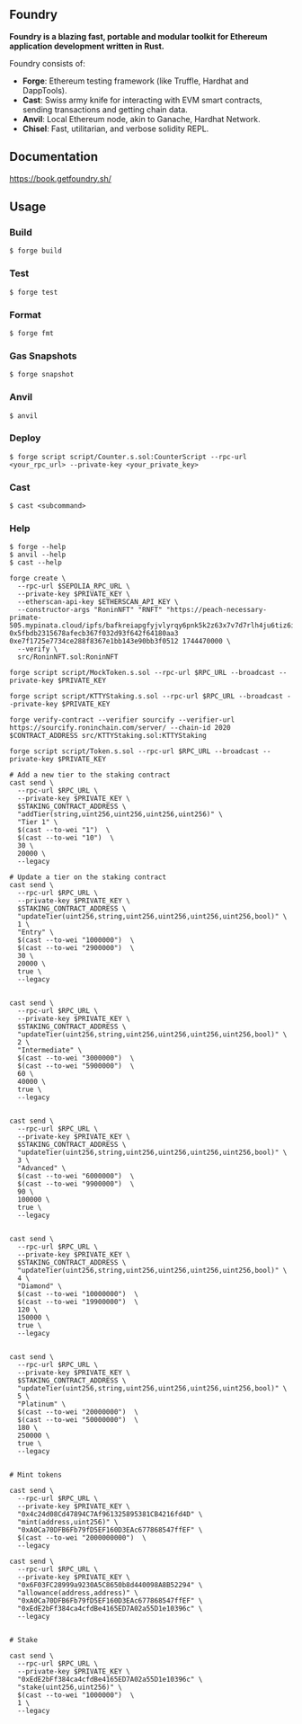 ## Foundry

**Foundry is a blazing fast, portable and modular toolkit for Ethereum application development written in Rust.**

Foundry consists of:

-   **Forge**: Ethereum testing framework (like Truffle, Hardhat and DappTools).
-   **Cast**: Swiss army knife for interacting with EVM smart contracts, sending transactions and getting chain data.
-   **Anvil**: Local Ethereum node, akin to Ganache, Hardhat Network.
-   **Chisel**: Fast, utilitarian, and verbose solidity REPL.

## Documentation

https://book.getfoundry.sh/

## Usage

### Build

```shell
$ forge build
```

### Test

```shell
$ forge test
```

### Format

```shell
$ forge fmt
```

### Gas Snapshots

```shell
$ forge snapshot
```

### Anvil

```shell
$ anvil
```

### Deploy

```shell
$ forge script script/Counter.s.sol:CounterScript --rpc-url <your_rpc_url> --private-key <your_private_key>
```

### Cast

```shell
$ cast <subcommand>
```

### Help

```shell
$ forge --help
$ anvil --help
$ cast --help
```


```shell
forge create \
  --rpc-url $SEPOLIA_RPC_URL \
  --private-key $PRIVATE_KEY \
  --etherscan-api-key $ETHERSCAN_API_KEY \
  --constructor-args "RoninNFT" "RNFT" "https://peach-necessary-primate-505.mypinata.cloud/ipfs/bafkreiapgfyjvlyrqy6pnk5k2z63x7v7d7rlh4ju6tiz6iqsntawxm4hwu" 0x5fbdb2315678afecb367f032d93f642f64180aa3 0xe7f1725e7734ce288f8367e1bb143e90bb3f0512 1744470000 \
  --verify \
  src/RoninNFT.sol:RoninNFT
```

```shell
forge script script/MockToken.s.sol --rpc-url $RPC_URL --broadcast --private-key $PRIVATE_KEY

forge script script/KTTYStaking.s.sol --rpc-url $RPC_URL --broadcast --private-key $PRIVATE_KEY

forge verify-contract --verifier sourcify --verifier-url https://sourcify.roninchain.com/server/ --chain-id 2020 $CONTRACT_ADDRESS src/KTTYStaking.sol:KTTYStaking

forge script script/Token.s.sol --rpc-url $RPC_URL --broadcast --private-key $PRIVATE_KEY

# Add a new tier to the staking contract
cast send \
  --rpc-url $RPC_URL \
  --private-key $PRIVATE_KEY \
  $STAKING_CONTRACT_ADDRESS \
  "addTier(string,uint256,uint256,uint256,uint256)" \
  "Tier 1" \
  $(cast --to-wei "1")  \
  $(cast --to-wei "10")  \
  30 \
  20000 \
  --legacy

# Update a tier on the staking contract
cast send \
  --rpc-url $RPC_URL \
  --private-key $PRIVATE_KEY \
  $STAKING_CONTRACT_ADDRESS \
  "updateTier(uint256,string,uint256,uint256,uint256,uint256,bool)" \
  1 \
  "Entry" \
  $(cast --to-wei "1000000")  \
  $(cast --to-wei "2900000")  \
  30 \
  20000 \
  true \
  --legacy

  
cast send \
  --rpc-url $RPC_URL \
  --private-key $PRIVATE_KEY \
  $STAKING_CONTRACT_ADDRESS \
  "updateTier(uint256,string,uint256,uint256,uint256,uint256,bool)" \
  2 \
  "Intermediate" \
  $(cast --to-wei "3000000")  \
  $(cast --to-wei "5900000")  \
  60 \
  40000 \
  true \
  --legacy

  
cast send \
  --rpc-url $RPC_URL \
  --private-key $PRIVATE_KEY \
  $STAKING_CONTRACT_ADDRESS \
  "updateTier(uint256,string,uint256,uint256,uint256,uint256,bool)" \
  3 \
  "Advanced" \
  $(cast --to-wei "6000000")  \
  $(cast --to-wei "9900000")  \
  90 \
  100000 \
  true \
  --legacy

  
cast send \
  --rpc-url $RPC_URL \
  --private-key $PRIVATE_KEY \
  $STAKING_CONTRACT_ADDRESS \
  "updateTier(uint256,string,uint256,uint256,uint256,uint256,bool)" \
  4 \
  "Diamond" \
  $(cast --to-wei "10000000")  \
  $(cast --to-wei "19900000")  \
  120 \
  150000 \
  true \
  --legacy

  
cast send \
  --rpc-url $RPC_URL \
  --private-key $PRIVATE_KEY \
  $STAKING_CONTRACT_ADDRESS \
  "updateTier(uint256,string,uint256,uint256,uint256,uint256,bool)" \
  5 \
  "Platinum" \
  $(cast --to-wei "20000000")  \
  $(cast --to-wei "50000000")  \
  180 \
  250000 \
  true \
  --legacy


# Mint tokens

cast send \
  --rpc-url $RPC_URL \
  --private-key $PRIVATE_KEY \
  "0x4c24d08Cd47894C7Af961325895381CB4216fd4D" \
  "mint(address,uint256)" \
  "0xA0Ca70DFB6Fb79fD5EF160D3EAc677868547ffEF" \
  $(cast --to-wei "2000000000")  \
  --legacy

cast send \
  --rpc-url $RPC_URL \
  --private-key $PRIVATE_KEY \
  "0x6F03FC28999a9230A5C8650b8d440098A8B52294" \
  "allowance(address,address)" \
  "0xA0Ca70DFB6Fb79fD5EF160D3EAc677868547ffEF" \
  "0xEdE2bFf384ca4cfdBe4165ED7A02a55D1e10396c" \
  --legacy


# Stake

cast send \
  --rpc-url $RPC_URL \
  --private-key $PRIVATE_KEY \
  "0xEdE2bFf384ca4cfdBe4165ED7A02a55D1e10396c" \
  "stake(uint256,uint256)" \
  $(cast --to-wei "1000000")  \
  1 \
  --legacy
  
```

